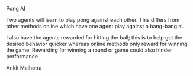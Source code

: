 Pong AI

Two agents will learn to play pong against each other. This differs from other methods online which have one agent play against a bang-bang ai.

I also have the agents rewarded for hitting the ball; this is to help get the desired behavior quicker whereas online methods only reward for winning the game. Rewarding for winning a round or game could also hinder performance 




Ankit Malhotra

